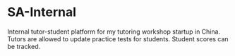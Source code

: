 # SA-Internal
Internal tutor-student platform for my tutoring workshop startup in China. Tutors are allowed to update practice tests for students. Student scores can be tracked.
